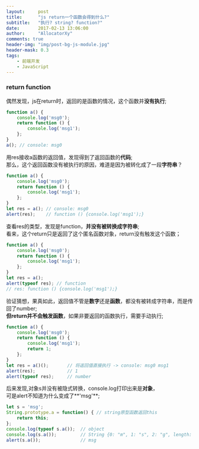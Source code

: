 ```yaml
---
layout:     post
title:      "js return一个函数会得到什么?"
subtitle:   "执行? string? function?"
date:       2017-02-13 13:06:00
author:     "AllocatorXy"
comments: true
header-img: "img/post-bg-js-module.jpg"
header-mask: 0.3
tags:
    - 前端开发
    - JavaScript
---
```


### return function

偶然发现，js在return时，返回的是函数的情况，这个函数并**没有执行**;

```javascript
function a() {
    console.log('msg0');
    return function () {
        console.log('msg1');
    };
}
a(); // console: msg0
```

用res接收a函数的返回值，发现得到了返回函数的**代码**;<br />
那么，这个返回函数没有被执行的原因，难道是因为被转化成了一段**字符串**？

```javascript
function a() {
    console.log('msg0');
    return function () {
        console.log('msg1');
    };
}
let res = a(); // console: msg0
alert(res);    // function () {console.log('msg1');}
```

查看res的类型，发现是function，**并没有被转换成字符串**;<br />
看来，这个return只是返回了这个匿名函数对象，return没有触发这个函数；

```javascript
function a() {
    console.log('msg0');
    return function () {
        console.log('msg1');
    };
}
let res = a(); 
alert(typeof res); // function
// res: function () {console.log('msg1');}
```

验证猜想，果真如此，返回值不管是**数字**还是**函数**，都没有被转成字符串，而是传回了number;<br />
**但return并不会触发函数**，如果非要返回的函数执行，需要手动执行;

```javascript
function a() {
    console.log('msg0');
    return function () {
        console.log('msg1');
        return 1;
    };
}
let res = a()();       // 将返回值直接执行 -> console: msg0 msg1
alert(res);            // 1
alert(typeof res);     // number
```

后来发现,对象s并没有被隐式转换，console.log打印出来是**对象**，<br />
可是alert不知道为什么变成了**'msg'**;

```javascript
let s = 'msg';
String.prototype.a = function() { // string原型函数返回this
    return this;
};
console.log(typeof s.a());  // object
console.log(s.a());         // String {0: "m", 1: "s", 2: "g", length: 3, [[PrimitiveValue]]: "msg"}
alert(s.a());               // msg
```
